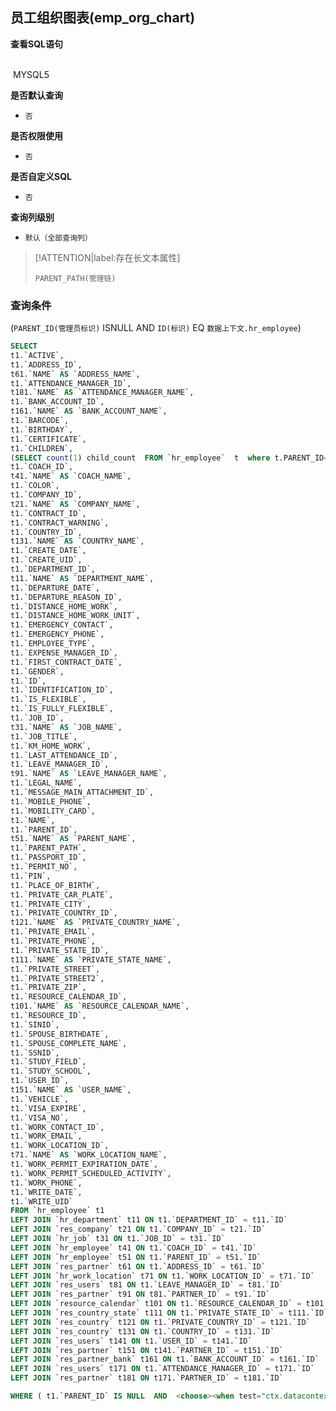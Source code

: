 ## 员工组织图表(emp_org_chart) <!-- {docsify-ignore-all} -->



<p class="panel-title"><b>查看SQL语句</b></p>
<br>

<el-row>
&nbsp;<el-tag @click="MYSQL5 = true">MYSQL5</el-tag>
</el-row>

<br>
<p class="panel-title"><b>是否默认查询</b></p>

* `否`

<p class="panel-title"><b>是否权限使用</b></p>

* `否`

<p class="panel-title"><b>是否自定义SQL</b></p>

* `否`

<p class="panel-title"><b>查询列级别</b></p>

* `默认（全部查询列）`

> [!ATTENTION|label:存在长文本属性]
>
> `PARENT_PATH(管理链)`



### 查询条件

(`PARENT_ID(管理员标识)` ISNULL AND `ID(标识)` EQ `数据上下文.hr_employee`)





<el-dialog v-model="MYSQL5" title="MYSQL5">

```sql
SELECT
t1.`ACTIVE`,
t1.`ADDRESS_ID`,
t61.`NAME` AS `ADDRESS_NAME`,
t1.`ATTENDANCE_MANAGER_ID`,
t181.`NAME` AS `ATTENDANCE_MANAGER_NAME`,
t1.`BANK_ACCOUNT_ID`,
t161.`NAME` AS `BANK_ACCOUNT_NAME`,
t1.`BARCODE`,
t1.`BIRTHDAY`,
t1.`CERTIFICATE`,
t1.`CHILDREN`,
(SELECT count(1) child_count  FROM `hr_employee`  t  where t.PARENT_ID= t1.`ID` ) AS `CHILD_COUNT`,
t1.`COACH_ID`,
t41.`NAME` AS `COACH_NAME`,
t1.`COLOR`,
t1.`COMPANY_ID`,
t21.`NAME` AS `COMPANY_NAME`,
t1.`CONTRACT_ID`,
t1.`CONTRACT_WARNING`,
t1.`COUNTRY_ID`,
t131.`NAME` AS `COUNTRY_NAME`,
t1.`CREATE_DATE`,
t1.`CREATE_UID`,
t1.`DEPARTMENT_ID`,
t11.`NAME` AS `DEPARTMENT_NAME`,
t1.`DEPARTURE_DATE`,
t1.`DEPARTURE_REASON_ID`,
t1.`DISTANCE_HOME_WORK`,
t1.`DISTANCE_HOME_WORK_UNIT`,
t1.`EMERGENCY_CONTACT`,
t1.`EMERGENCY_PHONE`,
t1.`EMPLOYEE_TYPE`,
t1.`EXPENSE_MANAGER_ID`,
t1.`FIRST_CONTRACT_DATE`,
t1.`GENDER`,
t1.`ID`,
t1.`IDENTIFICATION_ID`,
t1.`IS_FLEXIBLE`,
t1.`IS_FULLY_FLEXIBLE`,
t1.`JOB_ID`,
t31.`NAME` AS `JOB_NAME`,
t1.`JOB_TITLE`,
t1.`KM_HOME_WORK`,
t1.`LAST_ATTENDANCE_ID`,
t1.`LEAVE_MANAGER_ID`,
t91.`NAME` AS `LEAVE_MANAGER_NAME`,
t1.`LEGAL_NAME`,
t1.`MESSAGE_MAIN_ATTACHMENT_ID`,
t1.`MOBILE_PHONE`,
t1.`MOBILITY_CARD`,
t1.`NAME`,
t1.`PARENT_ID`,
t51.`NAME` AS `PARENT_NAME`,
t1.`PARENT_PATH`,
t1.`PASSPORT_ID`,
t1.`PERMIT_NO`,
t1.`PIN`,
t1.`PLACE_OF_BIRTH`,
t1.`PRIVATE_CAR_PLATE`,
t1.`PRIVATE_CITY`,
t1.`PRIVATE_COUNTRY_ID`,
t121.`NAME` AS `PRIVATE_COUNTRY_NAME`,
t1.`PRIVATE_EMAIL`,
t1.`PRIVATE_PHONE`,
t1.`PRIVATE_STATE_ID`,
t111.`NAME` AS `PRIVATE_STATE_NAME`,
t1.`PRIVATE_STREET`,
t1.`PRIVATE_STREET2`,
t1.`PRIVATE_ZIP`,
t1.`RESOURCE_CALENDAR_ID`,
t101.`NAME` AS `RESOURCE_CALENDAR_NAME`,
t1.`RESOURCE_ID`,
t1.`SINID`,
t1.`SPOUSE_BIRTHDATE`,
t1.`SPOUSE_COMPLETE_NAME`,
t1.`SSNID`,
t1.`STUDY_FIELD`,
t1.`STUDY_SCHOOL`,
t1.`USER_ID`,
t151.`NAME` AS `USER_NAME`,
t1.`VEHICLE`,
t1.`VISA_EXPIRE`,
t1.`VISA_NO`,
t1.`WORK_CONTACT_ID`,
t1.`WORK_EMAIL`,
t1.`WORK_LOCATION_ID`,
t71.`NAME` AS `WORK_LOCATION_NAME`,
t1.`WORK_PERMIT_EXPIRATION_DATE`,
t1.`WORK_PERMIT_SCHEDULED_ACTIVITY`,
t1.`WORK_PHONE`,
t1.`WRITE_DATE`,
t1.`WRITE_UID`
FROM `hr_employee` t1 
LEFT JOIN `hr_department` t11 ON t1.`DEPARTMENT_ID` = t11.`ID` 
LEFT JOIN `res_company` t21 ON t1.`COMPANY_ID` = t21.`ID` 
LEFT JOIN `hr_job` t31 ON t1.`JOB_ID` = t31.`ID` 
LEFT JOIN `hr_employee` t41 ON t1.`COACH_ID` = t41.`ID` 
LEFT JOIN `hr_employee` t51 ON t1.`PARENT_ID` = t51.`ID` 
LEFT JOIN `res_partner` t61 ON t1.`ADDRESS_ID` = t61.`ID` 
LEFT JOIN `hr_work_location` t71 ON t1.`WORK_LOCATION_ID` = t71.`ID` 
LEFT JOIN `res_users` t81 ON t1.`LEAVE_MANAGER_ID` = t81.`ID` 
LEFT JOIN `res_partner` t91 ON t81.`PARTNER_ID` = t91.`ID` 
LEFT JOIN `resource_calendar` t101 ON t1.`RESOURCE_CALENDAR_ID` = t101.`ID` 
LEFT JOIN `res_country_state` t111 ON t1.`PRIVATE_STATE_ID` = t111.`ID` 
LEFT JOIN `res_country` t121 ON t1.`PRIVATE_COUNTRY_ID` = t121.`ID` 
LEFT JOIN `res_country` t131 ON t1.`COUNTRY_ID` = t131.`ID` 
LEFT JOIN `res_users` t141 ON t1.`USER_ID` = t141.`ID` 
LEFT JOIN `res_partner` t151 ON t141.`PARTNER_ID` = t151.`ID` 
LEFT JOIN `res_partner_bank` t161 ON t1.`BANK_ACCOUNT_ID` = t161.`ID` 
LEFT JOIN `res_users` t171 ON t1.`ATTENDANCE_MANAGER_ID` = t171.`ID` 
LEFT JOIN `res_partner` t181 ON t171.`PARTNER_ID` = t181.`ID` 

WHERE ( t1.`PARENT_ID` IS NULL  AND  <choose><when test="ctx.datacontext.hr_employee !=null ">  t1.`ID` = #{ctx.datacontext.hr_employee}  </when><otherwise>1=1</otherwise></choose> )
```

</el-dialog>

<script>
 const { createApp } = Vue
  createApp({
    data() {
      return {
                MYSQL5 : false
        
      }
    },
    methods: {
    }
  }).use(ElementPlus).mount('#app')
</script>